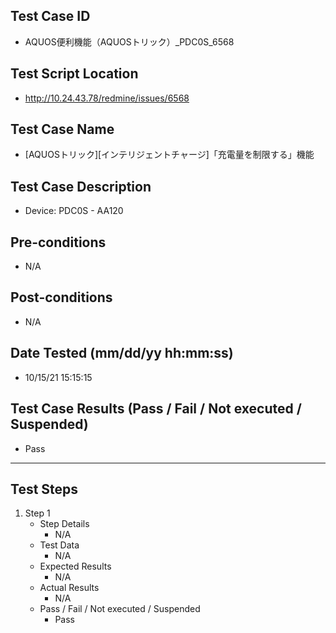 ## Test Case ID
* AQUOS便利機能（AQUOSトリック）_PDC0S_6568
## Test Script Location
* http://10.24.43.78/redmine/issues/6568
## Test Case Name
*  [AQUOSトリック][インテリジェントチャージ]「充電量を制限する」機能
## Test Case Description
* Device: PDC0S - AA120
## Pre-conditions
* N/A
## Post-conditions
* N/A
## Date Tested (mm/dd/yy hh:mm:ss)
* 10/15/21 15:15:15
## Test Case Results (Pass / Fail / Not executed / Suspended)
* Pass
---
## Test Steps
1. Step 1
	* Step Details
		* N/A
	* Test Data
		* N/A
	* Expected Results
		* N/A
	* Actual Results
		* N/A
	* Pass / Fail / Not executed / Suspended
		* Pass

